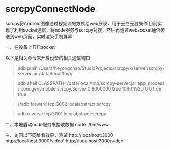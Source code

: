 # scrcpyConnectNode
scrcpy将Android图像通过视频流的方式给web展现，用于云控云测操作
目前实现了利用socket通信，将node服务与scrcpy对接，然后再通过websocket通信传送到web页面，实时渲染手机屏幕


一、在设备上开启socket

以下是相关命令来开启设备的相关通信端口
>adb push /Users/heyongchao/StudioProjects/scrcpy/x/server/scrcpy-server.jar /data/local/tmp/

>adb shell CLASSPATH=/data/local/tmp/scrcpy-server.jar  app_process / com.genymobile.scrcpy.Server 0 8000000 true 1080:1920:0:0 true true

>//adb forward tcp:3002 localabstract:scrcpy

>adb reverse tcp:3001 localabstract:scrcpy

二、本地启动node服务来接收数据
node ./bin/www

三、访问以下网址看效果，测试
http://localhost:3000
http://localhost:3000/video1
http://localhost:3000/video
